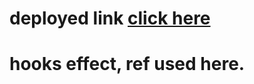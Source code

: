 # deployed link [click here](https://cocky-turing-bc8e8c.netlify.app/)

# hooks effect, ref used here.

